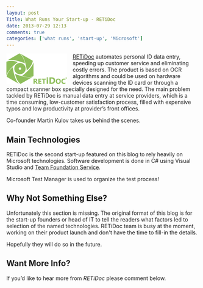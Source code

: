 ```yaml
---
layout: post
Title: What Runs Your Start-up - RETiDoc
date: 2013-07-29 12:13
comments: true
categories: ['what runs', 'start-up', 'Microsoft']
---
```


<img src="/images/startup/retidoc.gif" alt="RETiDoc" style="float:left; margin-right: 15px;" />

[RETiDoc](http://retidoc.com/) automates personal ID data entry, speeding up
customer service and eliminating costly errors. The product is based on OCR
algorithms and could be used on hardware devices scanning the ID card or
through a compact scanner box specially designed for the need. The main problem
tackled by RETiDoc is manual data entry at service providers, 
which is a time consuming, low-customer satisfaction process, filled with
expensive typos and low productivity at provider’s front offices.

Co-founder Martin Kulov takes us behind the scenes.


Main Technologies
-----------------

RETiDoc is the second start-up featured on this blog to rely heavily on
Microsoft technologies. Software development is done in C# using
Visual Studio and [Team Foundation Service](https://tfs.visualstudio.com/).

Microsoft Test Manager is used to organize the test process!


Why Not Something Else?
-----------------------

Unfortunately this section is missing. The original format of this blog
is for the start-up founders or head of IT to tell the readers what factors
led to selection of the named technologies. RETiDoc team is busy at the moment,
working on their product launch and don't have the time to fill-in the details.

Hopefully they will do so in the future.



Want More Info?
---------------

If you’d like to hear more from *RETiDoc* please comment below.

